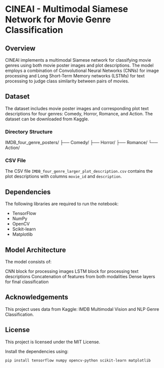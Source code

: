 # CINEAI - Multimodal Siamese Network for Movie Genre Classification

## Overview
CINEAI implements a multimodal Siamese network for classifying movie genres using both movie poster images and plot descriptions. The model employs a combination of Convolutional Neural Networks (CNNs) for image processing and Long Short-Term Memory networks (LSTMs) for text processing to judge class similarity between pairs of movies.

## Dataset
The dataset includes movie poster images and corresponding plot text descriptions for four genres: Comedy, Horror, Romance, and Action. The dataset can be downloaded from Kaggle.

### Directory Structure
IMDB_four_genre_posters/
├── Comedy/
├── Horror/
├── Romance/
└── Action/


### CSV File
The CSV file `IMDB_four_genre_larger_plot_description.csv` contains the plot descriptions with columns `movie_id` and `description`.

## Dependencies
The following libraries are required to run the notebook:
- TensorFlow
- NumPy
- OpenCV
- Scikit-learn
- Matplotlib

## Model Architecture
The model consists of:

CNN block for processing images
LSTM block for processing text descriptions
Concatenation of features from both modalities
Dense layers for final classification

## Acknowledgements
This project uses data from Kaggle: IMDB Multimodal Vision and NLP Genre Classification.

## License
This project is licensed under the MIT License.

Install the dependencies using:
```bash
pip install tensorflow numpy opencv-python scikit-learn matplotlib
